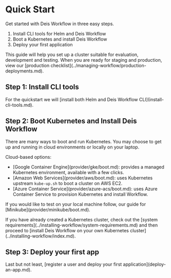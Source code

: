 # Quick Start

Get started with Deis Workflow in three easy steps.

1. Install CLI tools for Helm and Deis Workflow
2. Boot a Kubernetes and install Deis Workflow
3. Deploy your first application

This guide will help you set up a cluster suitable for evaluation, development and testing. When you are ready for staging and production, view our \[production checklist](../managing-workflow/production-deployments.md).

## Step 1: Install CLI tools

For the quickstart we will \[install both Helm and Deis Workflow CLI](install-cli-tools.md).

## Step 2: Boot Kubernetes and Install Deis Workflow

There are many ways to boot and run Kubernetes. You may choose to get up and running in cloud environments or locally on
your laptop.

Cloud-based options:

* \[Google Container Engine](provider/gke/boot.md): provides a managed Kubernetes environment, available with a few clicks.
* \[Amazon Web Services](provider/aws/boot.md): uses Kubernetes upstream `kube-up.sh` to boot a cluster on AWS EC2.
* \[Azure Container Service](provider/azure-acs/boot.md): uses Azure Container Service to provision Kubernetes and install Workflow.

If you would like to test on your local machine follow, our guide for \[Minikube](provider/minikube/boot.md).

If you have already created a Kubernetes cluster, check out the \[system requirements](../installing-workflow/system-requirements.md) and then proceed to \[install Deis Workflow on your own Kubernetes cluster](../installing-workflow/index.md).

## Step 3: Deploy your first app

Last but not least, \[register a user and deploy your first application](deploy-an-app.md).
